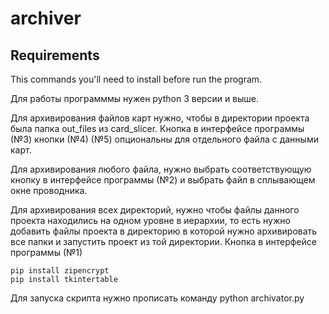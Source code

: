 # archiver
## Requirements
This commands you'll need to install before run the program.

Для работы программмы нужен python 3 версии и выше.


Для архивирования файлов карт нужно, чтобы в директории проекта была папка out_files из card_slicer. Кнопка в интерфейсе программы (№3) кнопки (№4) (№5)
опциональны для отдельного файла с данными карт.

Для архивирования любого файла, нужно выбрать соответствующую кнопку в интерфейсе программы (№2) и выбрать файл в сплывающем окне проводника.

Для архивирования всех директорий, нужно чтобы файлы данного проекта находились на одном уровне в иерархии, то есть нужно добавить файлы проекта в директорию в которой нужно архивировать все папки и запустить проект из той директории. Кнопка в интерфейсе программы (№1)


```shell
pip install zipencrypt
pip install tkintertable
```
Для запуска скрипта нужно прописать команду 
python archivator.py
